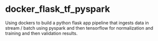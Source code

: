 # docker_flask_tf_pyspark
Using dockers to build a python flask app pipeline that ingests data in stream / batch using pyspark and then tensorflow for normalization and training and then validation results.
